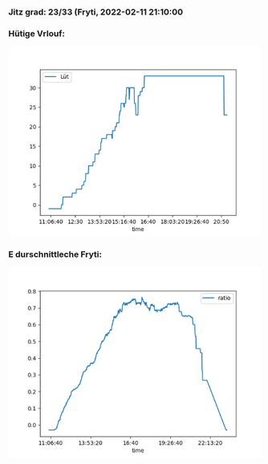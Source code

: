 ### Jitz grad: 23/33 (Fryti, 2022-02-11 21:10:00

### Hütige Vrlouf:
![Graph](Today.png)

### E durschnittleche Fryti:
![Graph](Fryti.png)